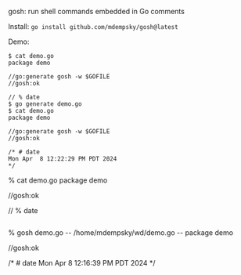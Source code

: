 gosh: run shell commands embedded in Go comments

Install: `go install github.com/mdempsky/gosh@latest`

Demo:

```
$ cat demo.go
package demo

//go:generate gosh -w $GOFILE
//gosh:ok

// % date
$ go generate demo.go
$ cat demo.go
package demo

//go:generate gosh -w $GOFILE
//gosh:ok

/* # date
Mon Apr  8 12:22:29 PM PDT 2024
*/
```


% cat demo.go
package demo

//gosh:ok

// % date
```

```
% gosh demo.go
-- /home/mdempsky/wd/demo.go --
package demo

//gosh:ok

/* # date
Mon Apr  8 12:16:39 PM PDT 2024
*/
```
